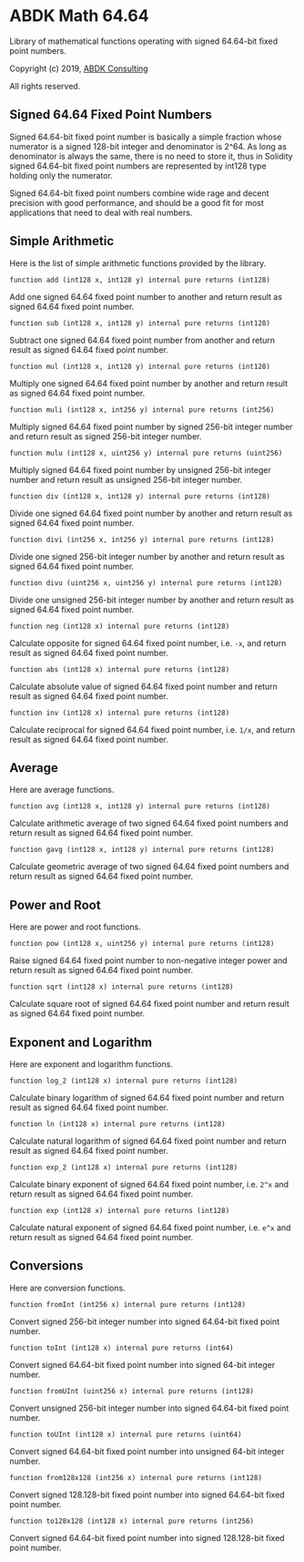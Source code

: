 ABDK Math 64.64
===============

Library of mathematical functions operating with signed 64.64-bit fixed point numbers.

Copyright (c) 2019, [ABDK Consulting](https://abdk.consulting/)

All rights reserved.

Signed 64.64 Fixed Point Numbers
--------------------------------

Signed 64.64-bit fixed point number is basically a simple fraction whose
numerator is a signed 128-bit integer and denominator is 2^64.  As long as
denominator is always the same, there is no need to store it, thus in Solidity
signed 64.64-bit fixed point numbers are represented by int128 type holding only
the numerator.

Signed 64.64-bit fixed point numbers combine wide rage and decent precision with
good performance, and should be a good fit for most applications that need to deal
with real numbers.

Simple Arithmetic
-----------------

Here is the list of simple arithmetic functions provided by the library.

    function add (int128 x, int128 y) internal pure returns (int128)

Add one signed 64.64 fixed point number to another and return result as signed
64.64 fixed point number.

    function sub (int128 x, int128 y) internal pure returns (int128)

Subtract one signed 64.64 fixed point number from another and return result as
signed 64.64 fixed point number.

    function mul (int128 x, int128 y) internal pure returns (int128)

Multiply one signed 64.64 fixed point number by another and return result as
signed 64.64 fixed point number.

    function muli (int128 x, int256 y) internal pure returns (int256)

Multiply signed 64.64 fixed point number by signed 256-bit integer number and
return result as signed 256-bit integer number.

    function mulu (int128 x, uint256 y) internal pure returns (uint256)

Multiply signed 64.64 fixed point number by unsigned 256-bit integer number and
return result as unsigned 256-bit integer number.

    function div (int128 x, int128 y) internal pure returns (int128)

Divide one signed 64.64 fixed point number by another and return result as
signed 64.64 fixed point number.

    function divi (int256 x, int256 y) internal pure returns (int128)

Divide one signed 256-bit integer number by another and return result as signed
64.64 fixed point number.

    function divu (uint256 x, uint256 y) internal pure returns (int128)

Divide one unsigned 256-bit integer number by another and return result as
signed 64.64 fixed point number.

    function neg (int128 x) internal pure returns (int128)

Calculate opposite for signed 64.64 fixed point number, i.e. `-x`, and return
result as signed 64.64 fixed point number.

    function abs (int128 x) internal pure returns (int128)

Calculate absolute value of signed 64.64 fixed point number and return result as
signed 64.64 fixed point number.

    function inv (int128 x) internal pure returns (int128)

Calculate reciprocal for signed 64.64 fixed point number, i.e. `1/x`, and
return result as signed 64.64 fixed point number.

Average
-------

Here are average functions.

    function avg (int128 x, int128 y) internal pure returns (int128)

Calculate arithmetic average of two signed 64.64 fixed point numbers and return
result as signed 64.64 fixed point number.

    function gavg (int128 x, int128 y) internal pure returns (int128)

Calculate geometric average of two signed 64.64 fixed point numbers and return
result as signed 64.64 fixed point number.

Power and Root
--------------

Here are power and root functions.

    function pow (int128 x, uint256 y) internal pure returns (int128)

Raise signed 64.64 fixed point number to non-negative integer power and return
result as signed 64.64 fixed point number.

    function sqrt (int128 x) internal pure returns (int128)

Calculate square root of signed 64.64 fixed point number and return result as
signed 64.64 fixed point number.

Exponent and Logarithm
----------------------

Here are exponent and logarithm functions.

    function log_2 (int128 x) internal pure returns (int128)

Calculate binary logarithm of signed 64.64 fixed point number and return
result as signed 64.64 fixed point number.

    function ln (int128 x) internal pure returns (int128)

Calculate natural logarithm of signed 64.64 fixed point number and return
result as signed 64.64 fixed point number.

    function exp_2 (int128 x) internal pure returns (int128)

Calculate binary exponent of signed 64.64 fixed point number, i.e. `2^x` and
return result as signed 64.64 fixed point number.

    function exp (int128 x) internal pure returns (int128)

Calculate natural exponent of signed 64.64 fixed point number, i.e. `e^x` and
return result as signed 64.64 fixed point number.

Conversions
-----------

Here are conversion functions.

    function fromInt (int256 x) internal pure returns (int128)

Convert signed 256-bit integer number into signed 64.64-bit fixed point number.

    function toInt (int128 x) internal pure returns (int64)

Convert signed 64.64-bit fixed point number into signed 64-bit integer number.

    function fromUInt (uint256 x) internal pure returns (int128)

Convert unsigned 256-bit integer number into signed 64.64-bit fixed point
number.

    function toUInt (int128 x) internal pure returns (uint64)

Convert signed 64.64-bit fixed point number into unsigned 64-bit integer
number.

    function from128x128 (int256 x) internal pure returns (int128)

Convert signed 128.128-bit fixed point number into signed 64.64-bit fixed point
number.

    function to128x128 (int128 x) internal pure returns (int256)

Convert signed 64.64-bit fixed point number into signed 128.128-bit fixed point
number.
